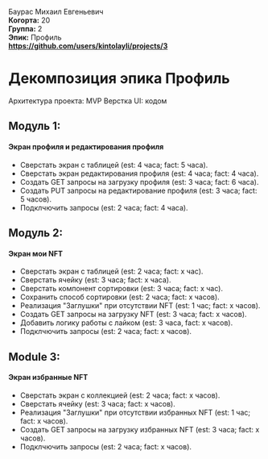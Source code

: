 Баурас Михаил Евгеньевич\
<b>Когорта:</b> 20\
<b>Группа:</b> 2\
<b>Эпик:</b> Профиль\
<b>https://github.com/users/kintolayli/projects/3</b>

# Декомпозиция эпика Профиль

Архитектура проекта: MVP
Верстка UI: кодом

## Модуль 1:
#### Экран профиля и редактирования профиля
- Сверстать экран с таблицей (est: 4 часа; fact: 5 часа).
- Сверстать экран редактирования профиля (est: 4 часа; fact: 4 часа).
- Создать GET запросы на загрузку профиля (est: 3 часа; fact: 6 часа).
- Создать PUT запросы на редактирование профиля (est: 3 часа; fact: 5 часов).
- Подклчючить запросы (est: 2 часа; fact: 4 часа).

## Модуль 2:
#### Экран мои NFT
- Сверстать экран с таблицей (est: 2 часа; fact: x час).
- Сверстать ячейку (est: 3 часа; fact: x часа).
- Сверстать компонент сортировки (est: 3 часа; fact: x час).
- Сохранить способ сортировки (est: 2 часа; fact: x часов).
- Реализация "Заглушки" при отсутствии NFT (est: 1 час; fact: x часов).
- Создать GET запросы на загрузку NFT (est: 3 часа; fact: x часов).
- Добавить логику работы с лайком (est: 3 часа, fact: x часов).
- Подклчючить запросы (est: 2 часа; fact: x часов).

## Module 3:
#### Экран избранные NFT
- Сверстать экран с коллекцией (est: 2 часа; fact: x часов).
- Сверстать ячейку (est: 3 часа; fact: x часов).
- Реализация "Заглушки" при отсутствии избранных NFT (est: 1 час; fact: x часов).
- Создать GET запросы на загрузку избранных NFT (est: 3 часа; fact: x часов).
- Подклчючить запросы (est: 2 часа; fact: x часов).

